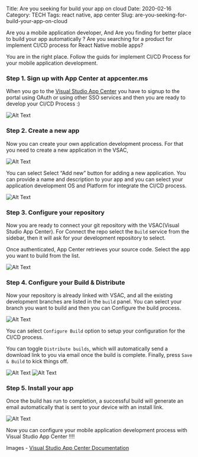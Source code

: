 Title: Are you seeking for build your app on cloud
Date: 2020-02-16
Category: TECH
Tags: react native, app center
Slug: are-you-seeking-for-build-your-app-on-cloud

Are you a mobile application developer, And Are you finding for better place to build your app automatically ? Are you searching for a product for implement CI/CD process for React Native mobile apps?

You are in the right place. Follow the guids for implement CI/CD Process for your mobile application development.

### Step 1. Sign up with App Center at appcenter.ms

When you go to the [Visual Studio App Center](appcenter.ms) you have to signup to the portal using OAuth or using other SSO services and then you are ready to develop your CI/CD Process :)

![Alt Text]({static}/images/vsac/step-1.png)

### Step 2. Create a new app

Now you can create your own application development process. For that you need to create a new application in the VSAC,

![Alt Text]({static}/images/vsac/step-2.png)

You can select Select “Add new” button for adding a new application. You can provide a name and description to your app and you can select your application development OS and Platform for integrate the CI/CD process.

![Alt Text]({static}/images/vsac/step-3.png)

### Step 3. Configure your repository

Now you are ready to connect your git repository with the VSAC(Visual Studio App Center). For Connect the repo select the `Build` service from the sidebar, then it will ask for your development repository to select.

Once authenticated, App Center retrieves your source code. Select the app you want to build from the list.

![Alt Text]({static}/images/vsac/step-4.png)

### Step 4. Configure your Build & Distribute

Now your repository is already linked with VSAC, and all the existing development branches are listed in the `build` panel. You can select your branch you want to build and then you can Configure the build process.

![Alt Text]({static}/images/vsac/step-5.png)

You can select `Configure Build` option to setup your configuration for the CI/CD process.

You can toggle `Distribute builds`, which will automatically send a download link to you via email once the build is complete. Finally, press `Save & Build` to kick things off.

![Alt Text]({static}/images/vsac/step-6.png)
![Alt Text]({static}/images/vsac/step-7.png)

### Step 5. Install your app

Once the build has run to completion, a successful build will generate an email automatically that is sent to your device with an install link.

![Alt Text]({static}/images/vsac/step-8.png)

Now you can configure your mobile application development process with Visual Studio App Center !!!!

Images - [Visual Studio App Center Documentation](https://visualstudio.microsoft.com/app-center/get-started/)
